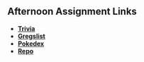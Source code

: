 ## Afternoon Assignment Links

* **[Trivia](https://github.com/millho/trivia)**
* **[Gregslist](https://github.com/millho/gregslistASYNC)**
* **[Pokedex](https://github.com/millho/pokedex)**
* **[Repo](https://github.com/millho/<ASSIGNMENT_REPO>)**
